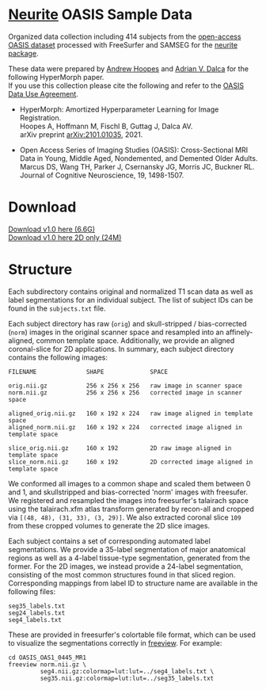 # [Neurite](https://github.com/adalca/neurite) OASIS Sample Data

Organized data collection including 414 subjects from the 
[open-access OASIS dataset](oasis-brains.org) processed with FreeSurfer and SAMSEG for the [neurite package](https://github.com/adalca/neurite). 

These data were prepared by [Andrew Hoopes](https://www.nmr.mgh.harvard.edu/user/3935749) and [Adrian V. Dalca](http://www.mit.edu/~adalca/) for the following HyperMorph paper.  
If you use this collection please cite the following and refer to the 
[OASIS Data Use Agreement](http://oasis-brains.org/#access).

 - HyperMorph: Amortized Hyperparameter Learning for Image Registration.  
   Hoopes A, Hoffmann M, Fischl B, Guttag J, Dalca AV.   
   arXiv preprint [arXiv:2101.01035](https://arxiv.org/abs/2101.01035), 2021. 

  - Open Access Series of Imaging Studies (OASIS): Cross-Sectional MRI Data in Young, Middle Aged, Nondemented, and Demented Older Adults.  
    Marcus DS, Wang TH, Parker J, Csernansky JG, Morris JC, Buckner RL.  
    Journal of Cognitive Neuroscience, 19, 1498-1507.
    
# Download

[Download v1.0 here (6.6G)](http://surfer.nmr.mgh.harvard.edu/ftp/data/neurite/data/neurite-oasis.v1.0.tar)  
[Download v1.0 here 2D only (24M)](http://surfer.nmr.mgh.harvard.edu/ftp/data/neurite/data/neurite-oasis.2d.v1.0.tar)

# Structure

Each subdirectory contains original and normalized T1 scan data as well as
label segmentations for an individual subject. The list of subject IDs can
be found in the `subjects.txt` file.

Each subject directory has raw (`orig`) and skull-stripped / bias-corrected (`norm`)
images in the original scanner space and resampled into an affinely-aligned, common
template space. Additionally, we provide an aligned coronal-slice for 2D applications.
In summary, each subject directory contains the following images:

    FILENAME              SHAPE             SPACE

    orig.nii.gz           256 x 256 x 256   raw image in scanner space
    norm.nii.gz           256 x 256 x 256   corrected image in scanner space

    aligned_orig.nii.gz   160 x 192 x 224   raw image aligned in template space
    aligned_norm.nii.gz   160 x 192 x 224   corrected image aligned in template space

    slice_orig.nii.gz     160 x 192         2D raw image aligned in template space
    slice_norm.nii.gz     160 x 192         2D corrected image aligned in template space

We conformed all images to a common shape and scaled them between 0 and 1, and skullstripped and
bias-corrected 'norm' images with freesufer. We 
registered and resampled the images into freesurfer's talairach space using the talairach.xfm atlas
transform generated by recon-all and cropped via `[(48, 48), (31, 33), (3, 29)]`. We also extracted 
coronal slice `109` from these cropped volumes to generate the 2D slice images.

Each subject contains a set of corresponding automated label segmentations. 
We provide a 35-label segmentation of major anatomical regions as well as a 4-label tissue-type 
segmentation, generated from the former. For the 2D images, we instead provide a 24-label 
segmentation, consisting of the most common structures found in that sliced region. 
Corresponding mappings from label ID to structure name are available in the following files:

    seg35_labels.txt
    seg24_labels.txt
    seg4_labels.txt

These are provided in freesurfer's colortable file format, which can be used to
visualize the segmentations correctly in [freeview](https://surfer.nmr.mgh.harvard.edu/fswiki/FreeviewGuide/FreeviewIntroduction).
For example:

    cd OASIS_OAS1_0445_MR1
    freeview norm.nii.gz \
             seg4.nii.gz:colormap=lut:lut=../seg4_labels.txt \
             seg35.nii.gz:colormap=lut:lut=../seg35_labels.txt



